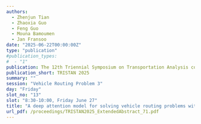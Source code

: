 ```yaml
---
authors:
  - Zhenjun Tian
  - Zhaoxia Guo
  - Feng Guo
  - Mouna Bamoumen
  - Jan Fransoo
date: "2025-06-22T00:00:00Z"
type: "publication"
#publication_types:
#  - "1"
publication: The 12th Triennial Symposium on Transportation Analysis conference
publication_short: TRISTAN 2025
summary: ""
session: "Vehicle Routing Problem 3"
day: "Friday"
slot_no: "13"
slot: "8:30-10:00, Friday June 27"
title: "A deep attention model for solving vehicle routing problems with uncertain parking availability"
url_pdf: /proceedings/TRISTAN2025_ExtendedAbstract_71.pdf
---
```

